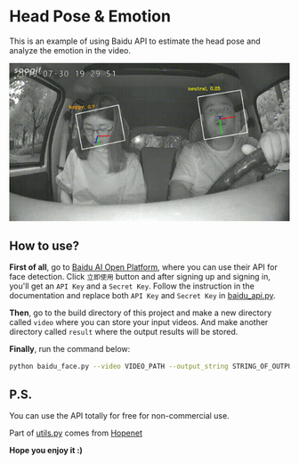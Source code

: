# Head Pose & Emotion

This is an example of using Baidu API to estimate the head pose and analyze the emotion in the video.
 
<div align="center">
<img src="demo.gif" /><br>
</div>

## How to use?
**First of all**, go to [Baidu AI Open Platform](https://ai.baidu.com/tech/face/detect), where you can use their API for face detection. Click `立即使用` button and after signing up and signing in, you'll get an `API Key` and a `Secret Key`. Follow the instruction in the documentation and replace both `API Key` and `Secret Key` in [baidu_api.py](https://github.com/Messier42/HeadPose-Emotion/blob/master/baidu_api.py).

**Then**, go to the build directory of this project and make a new directory called `video` where you can store your input videos. And make another directory called `result` where the output results will be stored.

**Finally**, run the command below:
```bash
python baidu_face.py --video VIDEO_PATH --output_string STRING_OF_OUTPUT_FILE --max_face_num MAXIMUM_NUMBER_OF_FACE_IN_THE_VIDEO --fps FPS_OF_THE_OUTPUT_VIDEO
```

## P.S.
You can use the API totally for free for non-commercial use. 

Part of [utils.py](https://github.com/Messier42/HeadPose-Emotion/blob/master/utils.py) comes from [Hopenet](https://github.com/natanielruiz/deep-head-pose/blob/master/code/utils.py)

**Hope you enjoy it :)**
